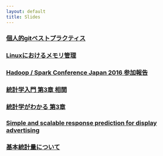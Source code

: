 ```yaml
---
layout: default
title: Slides
---
```


### [個人的gitベストプラクティス](/slides/git_best_practice.html)

### [Linuxにおけるメモリ管理](/slides/linux_memory_management.html)

### [Hadoop / Spark Conference Japan 2016 参加報告](/slides/attend_hcj2016.html)

### [統計学入門 第3章 相関](/slides/statistics_introduction_section3_correlation.html)

### [統計学がわかる 第3章](/slides/hamburger_statistics_section3.html)

### [Simple and scalable response prediction for display advertising](/slides/criteo_paper.html)

### [基本統計量について](/slides/fundamental_statistics.html)
